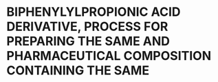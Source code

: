# BIPHENYLYLPROPIONIC ACID DERIVATIVE, PROCESS FOR PREPARING THE SAME AND PHARMACEUTICAL COMPOSITION CONTAINING THE SAME